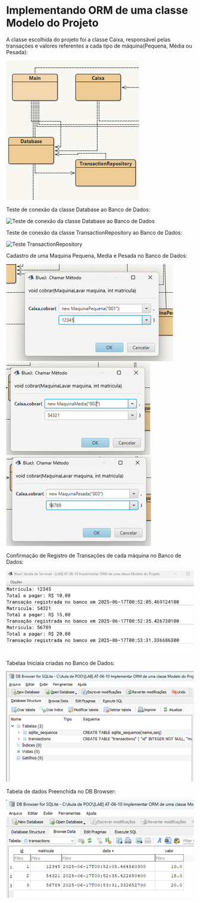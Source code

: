 # Implementando ORM de uma classe Modelo do Projeto

A classe escolhida do projeto foi a classe Caixa, responsável pelas transações e valores referentes a cada tipo de máquina(Pequena, Média ou Pesada):

![Classes](AtividadeCRUD/Imagens/Classes_Principais.png)

Teste de conexão da classe Database ao Banco de Dados:

![Teste de conexão da classe Database ao Banco de Dados](AtividadeCRUD/Imagens/Teste_Conexão_Database.png)

Teste de conexão da classe TransactionRepository ao Banco de Dados:

![Teste TransactionRepository](AtividadeCRUD/Imagens/Teste_Conexão_TransactionRepository.png)

Cadastro de uma Maquina Pequena, Media e Pesada no Banco de Dados:

![Cadastro MaquinaPequena](AtividadeCRUD/Imagens/Cadastro_MaquinaPequena.png)
![Cadastro MaquinaPequena](AtividadeCRUD/Imagens/Cadastro_MaquinaMedia.png)
![Cadastro MaquinaPequena](AtividadeCRUD/Imagens/Cadastro_MaquinaPesada.png)

Confirmação de Registro de Transações de cada máquina no Banco de Dados:

![Registro no Terminal](AtividadeCRUD/Imagens/Confirmação_Registro_Banco_Dados.png)

Tabelaa Iniciaia criadas no Banco de Dados:

![Tabelaa](AtividadeCRUD/Imagens/Tabelas_Iniciais.png)

Tabela de dados Preenchida no DB Browser:

![Tabela de dados final](AtividadeCRUD/Imagens/Tabela_Dados_Preenchida.png)
